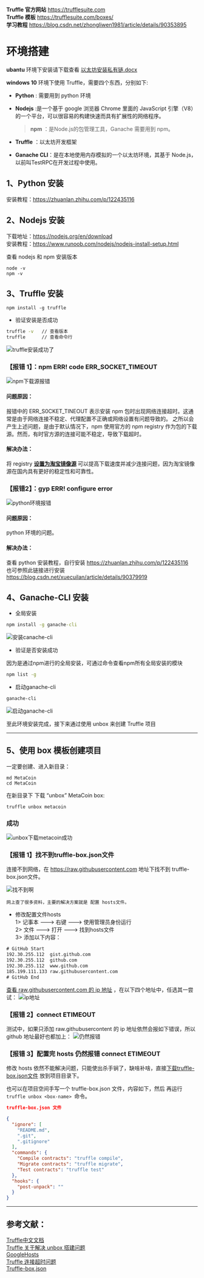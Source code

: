 **Truffle 官方网站** https://trufflesuite.com  
**Truffle 模板** https://trufflesuite.com/boxes/  
**学习教程** https://blog.csdn.net/zhongliwen1981/article/details/90353895  

# 环境搭建  
**ubantu** 环境下安装请下载查看 [以太坊安装私有链.docx](https://github.com/BruceCoins/Pizza369/blob/main/0x0000%20docs/%E4%BB%A5%E5%A4%AA%E5%9D%8A%E5%AE%89%E8%A3%85%E7%A7%81%E6%9C%89%E9%93%BE.docx)  

**windows 10** 环境下使用 Truffle，需要四个东西，分别如下:
- **Python** : 需要用到 python 环境
- **Nodejs** :是一个基于 google 浏览器 Chrome 里面的 JavaScript 引擎（V8）的一个平台，可以很容易的构建快速而具有扩展性的网络程序。

    >  
    > **npm** ：是Node.js的包管理工具，Ganache 需要用到 npm。
    >  

- **Truffle** ：以太坊开发框架
- **Ganache CLI**：是在本地使用内存模拟的一个以太坊环境，其基于 Node.js，以前叫TestRPC在开发过程中使用。  

## 1、Python 安装  
安装教程：https://zhuanlan.zhihu.com/p/122435116 

## 2、Nodejs 安装
下载地址：https://nodejs.org/en/download  
安装教程：https://www.runoob.com/nodejs/nodejs-install-setup.html  

查看 nodejs 和 npm 安装版本
```
node -v
npm -v
```

## 3、Truffle 安装  
```
npm install -g truffle
``` 
- 验证安装是否成功 
```cmd
truffle -v   // 查看版本
truffle      // 查看命令行
```
![truffle安装成功了](https://github.com/BruceCoins/Pizza369/blob/main/0x0004%20tool/images/truffle_version.png)

### 【报错 1】：npm ERR! code ERR_SOCKET_TIMEOUT  
![npm下载源报错](https://github.com/BruceCoins/Pizza369/blob/main/0x0004%20tool/images/err_truffle_socket_timeout.png)

#### 问题原因：
报错中的 ERR_S0CKET_TINEOUT 表示安装 npm 包时出现网络连接超时。这通常是由于网络连接不稳定、代理配置不正确或网络设置有问题导致的。
之所以会产生上述问题，是由于默认情况下，npm 使用官方的 npm registry 作为包的下载源。然而，有时官方源的连接可能不稳定，导致下载超时。

#### 解决办法：
将 registry [**设置为淘宝镜像源**](https://blog.csdn.net/t_y_f_/article/details/131387826)  可以提高下载速度并减少连接问题，因为淘宝镜像源在国内具有更好的稳定性和可靠性。  


### 【报错2】：gyp ERR! configure error
![python环境报错](https://github.com/BruceCoins/Pizza369/blob/main/0x0004%20tool/images/err-truffle-python1.png)  
#### 问题原因：  
python 环境的问题。

#### 解决办法： 
查看 python 安装教程，自行安装 https://zhuanlan.zhihu.com/p/122435116  
也可参照此链接进行安装 https://blog.csdn.net/xuecuilan/article/details/90379919

## 4、Ganache-CLI 安装   
- 全局安装
```cmd
npm install -g ganache-cli
```  
![安装canache-cli](https://github.com/BruceCoins/Pizza369/blob/main/0x0004%20tool/images/ganache_install.png)  
- 验证是否安装成功  

因为是通过npm进行的全局安装，可通过命令查看npm所有全局安装的模块
```cmd
npm list -g 
```  
- 启动ganache-cli  
```cmd
ganache-cli
```  
![启动ganache-cli](https://github.com/BruceCoins/Pizza369/blob/main/0x0004%20tool/images/ganache_start.png)  

至此环境安装完成，接下来通过使用 unbox 来创建 Truffle 项目   

--------  

## 5、使用 box 模板创建项目  

一定要创建、进入新目录：
```shell
md MetaCoin
cd MetaCoin
```
在新目录下 下载 “unbox” MetaCoin box:
```
truffle unbox metacoin
```  
### 成功  
![unbox下载metacoin成功](https://github.com/BruceCoins/Pizza369/blob/main/0x0004%20tool/images/truffle_unbox_suc.png)  

### 【报错 1】找不到truffle-box.json文件  

连接不到网络，在 https://raw.githubusercontent.com 地址下找不到 truffle-box.json文件。  

![找不到啊](https://github.com/BruceCoins/Pizza369/blob/main/0x0004%20tool/images/truffle_unbox_err1.png)    

    网上查了很多资料，主要的解决方案就是 配置 hosts文件。

- 修改配置文件hosts  
1> 记事本 ---> 右键 ---> 使用管理员身份运行  
2> 文件 ---> 打开 ---> 找到hosts文件  
3> 添加以下内容：  

```cmd
# GitHub Start
192.30.255.112	gist.github.com
192.30.255.112	github.com
192.30.255.112	www.github.com
185.199.111.133	raw.githubusercontent.com
# GitHub End
```

[查看 raw.githubusercontent.com 的 ip 地址](https://sites.ipaddress.com/raw.githubusercontent.com/) ，在以下四个地址中，任选其一尝试：
![ip地址](https://github.com/BruceCoins/Pizza369/blob/main/0x0004%20tool/images/truffle_unbox1.png)

### 【报错 2】connect ETIMEOUT  
测试中，如果只添加 raw.githubusercontent 的 ip 地址依然会报如下错误，所以 github 地址最好也都加上：
![仍然报错](https://github.com/BruceCoins/Pizza369/blob/main/0x0004%20tool/images/truffle_unbox_err2.png)

### 【报错 3】配置完 hosts 仍然报错 connect ETIMEOUT  
修改 hosts 依然不能解决问题，只能使出杀手锏了，缺啥补啥，直接[下载truffle-box.json文件](https://github.com/truffle-box/metacoin-box/blob/master/truffle-box.json) 放到项目目录下。

也可以在项目空间手写一个 truffle-box.json 文件，内容如下，然后 再运行 `truffle unbox <box-name> `命令。
```json
truffle-box.json 文件

{
  "ignore": [
    "README.md",
    ".git",
    ".gitignore"
  ],
  "commands": {
    "Compile contracts": "truffle compile",
    "Migrate contracts": "truffle migrate",
    "Test contracts": "truffle test"
  },
  "hooks": {
    "post-unpack": ""
  }
}
```
---------------  
## 参考文献：
[Truffle中文文档](https://learnblockchain.cn/docs/truffle/getting-started/creating-a-project.html)    
[Truffle 关于解决 unbox 搭建问题](https://github.com/trufflesuite/truffle/issues/2692)  
[GoogleHosts](https://github.com/googlehosts/hosts/blob/master/hosts-files/hosts)    
[Truffle 连接超时问题](https://blog.csdn.net/Ike_Lin/article/details/108279545)  
[Truffle-box.json](https://github.com/truffle-box/metacoin-box/blob/master/truffle-box.json)  
